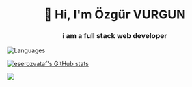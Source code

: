 <h1 align="center">👋 Hi, I'm Özgür VURGUN</h1>
<h3 align="center">i am a full stack web developer</h3>



![Languages](https://github-readme-stats.vercel.app/api/top-langs/?username=ozgurvurgun&layout=compact)


<a href="http://www.github.com/ozgurvurgun"><img src="https://github-readme-stats.vercel.app/api?username=ozgurvurgun&show_icons=true&hide=&count_private=true&title_color=0891b2&text_color=ffffff&icon_color=0891b2&bg_color=b0e0e6&hide_border=true&show_icons=true" alt="eserozvataf's GitHub stats" /></a>


<a href="http://www.github.com/ozgurvurgun"><img src="https://github-readme-streak-stats.herokuapp.com/?user=ozgurvurgun&stroke=ffffff&background=b0e0e6&ring=0891b2&fire=0891b2&currStreakNum=ffffff&currStreakLabel=0891b2&sideNums=ffffff&sideLabels=ffffff&dates=ffffff&hide_border=true" /></a>

<!---
ozgurvurgun/ozgurvurgun is a ✨ special ✨ repository because its `README.md` (this file) appears on your GitHub profile.
You can click the Preview link to take a look at your changes.
--->

